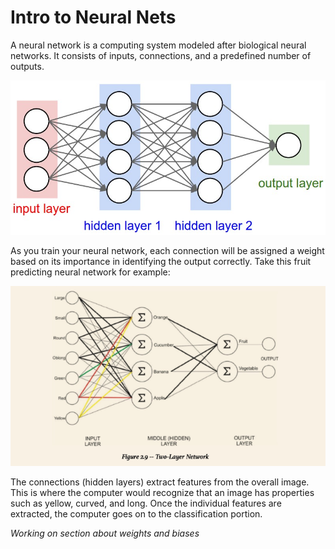 # Intro to Neural Nets

A neural network is a computing system modeled after biological neural networks.
It consists of inputs, connections, and a predefined number of outputs.

![CNN vs NN](../img/cnn_nn.jpeg)

As you train your neural network, each connection will be assigned a weight based on its importance in identifying the output correctly.
Take this fruit predicting neural network for example:

![Neural Network](../img/fruit_nn.jpg)

The connections (hidden layers) extract features from the overall image.
This is where the computer would recognize that an image has properties such as yellow, curved, and long.
Once the individual features are extracted, the computer goes on to the classification portion.

_Working on section about weights and biases_